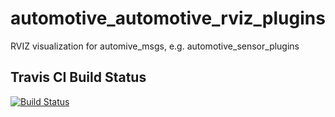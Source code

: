 # automotive_automotive_rviz_plugins
RVIZ visualization for automive_msgs, e.g. automotive_sensor_plugins


## Travis CI Build Status

[![Build Status](https://travis-ci.org/tno-ivs/automotive_automotive_rviz_plugins.svg)](https://travis-ci.org/tno-ivs/automotive_automotive_rviz_plugins)
